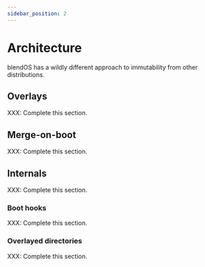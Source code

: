 ```yaml
---
sidebar_position: 2
---
```


# Architecture

blendOS has a wildly different approach to immutability from other distributions.

## Overlays

XXX: Complete this section.

## Merge-on-boot

XXX: Complete this section.

## Internals

XXX: Complete this section.

### Boot hooks

XXX: Complete this section.

### Overlayed directories

XXX: Complete this section.
